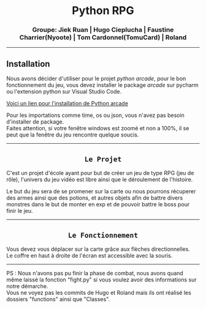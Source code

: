 <div align=center>

#  Python RPG

</div>

<div align=center>

### Groupe: Jiek Ruan | Hugo Cieplucha | Faustine Charrier(Nyoote) | Tom Cardonnel(TomuCard) | Roland

</div>

<hr>

## Installation

Nous avons décider d'utiliser pour le projet _python arcade_, pour le bon fonctionnement du jeu, vous devez installer le package _arcade_ sur pycharm ou l'extension python sur Visual Studio Code.

[Voici un lien pour l'installation de Python arcade](https://api.arcade.academy/en/latest/install/index.html)

Pour les importations comme time, os ou json, vous n'avez pas besoin d'installer de package.
<br>
Faites attention, si votre fenêtre windows est zoomé et non a 100%, il se peut que la fenêtre du jeu rencontre quelque soucis.

<hr>

<div align=center>

## `Le Projet`

</div>

C'est un projet d'école ayant pour but de créer un jeu de type RPG (jeu de rôle), l'univers du jeu vidéo est libre ainsi que le déroulement de l'histoire.

Le but du jeu sera de se promener sur la carte ou nous pourrons récuperer des armes ainsi que des potions, et autres objets afin de battre divers monstres dans le but de monter en exp et de pouvoir battre le boss pour finir le jeu.

<hr>

<div align=center>

## `Le Fonctionnement`

</div>

Vous devez vous déplacer sur la carte grâce aux flèches directionnelles.
<br>
Le coffre en haut à droite de l'écran est accessible avec la souris.

<hr>

PS : Nous n'avons pas pu finir la phase de combat, nous avons quand même laissé la fonction "fight.py" si vous voulez avoir des informations sur notre démarche.
<br>
Vous ne voyez pas les commits de Hugo et Roland mais ils ont réalisé les dossiers "functions" ainsi que "Classes".
